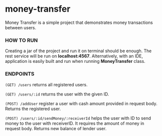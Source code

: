 # money-transfer
Money Transfer is a simple project that demonstrates money transactions between users.

### HOW TO RUN

Creating a jar of the project and run it on terminal should be enough. The rest service will
be run on **localhost:4567**. Alternatively, with an IDE, application is easily built and run 
when running **MoneyTransfer** class.

### ENDPOINTS

`(GET) /users` returns all registered users.

`(GET) /users/:id` returns the user with the given ID.

`(POST) /addUser` register a user with cash amount provided in request body. 
Returns the registered user.

`(POST) /users/:id/sendMoney/:receiverId` helps the user with ID to send money to the user with receiverID. 
It requires the amount of money in request body. Returns new balance of lender user.





